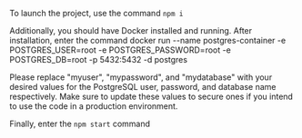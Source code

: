 To launch the project, use the command `npm i`

Additionally, you should have Docker installed and running. After installation, enter the command
docker run --name postgres-container -e POSTGRES_USER=root -e POSTGRES_PASSWORD=root -e POSTGRES_DB=root -p 5432:5432 -d postgres

Please replace "myuser", "mypassword", and "mydatabase" with your desired values for the PostgreSQL user, password, and database name respectively. Make sure to update these values to secure ones if you intend to use the code in a production environment.

Finally, enter the `npm start` command
